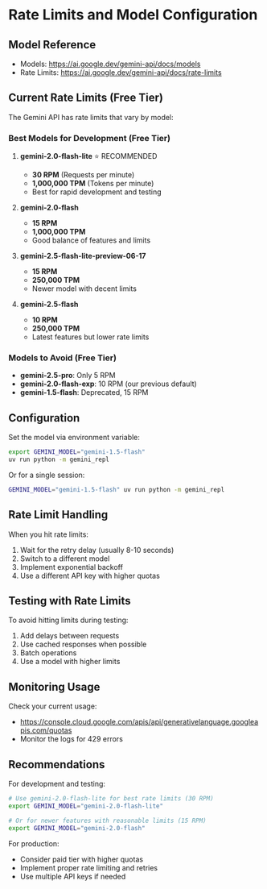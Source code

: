 # Rate Limits and Model Configuration

## Model Reference
- Models: https://ai.google.dev/gemini-api/docs/models
- Rate Limits: https://ai.google.dev/gemini-api/docs/rate-limits

## Current Rate Limits (Free Tier)

The Gemini API has rate limits that vary by model:

### Best Models for Development (Free Tier)

1. **gemini-2.0-flash-lite** ⭐ RECOMMENDED
   - **30 RPM** (Requests per minute) 
   - **1,000,000 TPM** (Tokens per minute)
   - Best for rapid development and testing

2. **gemini-2.0-flash**
   - **15 RPM**
   - **1,000,000 TPM**
   - Good balance of features and limits

3. **gemini-2.5-flash-lite-preview-06-17**
   - **15 RPM**
   - **250,000 TPM**
   - Newer model with decent limits

4. **gemini-2.5-flash**
   - **10 RPM**
   - **250,000 TPM**
   - Latest features but lower rate limits

### Models to Avoid (Free Tier)
- **gemini-2.5-pro**: Only 5 RPM
- **gemini-2.0-flash-exp**: 10 RPM (our previous default)
- **gemini-1.5-flash**: Deprecated, 15 RPM

## Configuration

Set the model via environment variable:
```bash
export GEMINI_MODEL="gemini-1.5-flash"
uv run python -m gemini_repl
```

Or for a single session:
```bash
GEMINI_MODEL="gemini-1.5-flash" uv run python -m gemini_repl
```

## Rate Limit Handling

When you hit rate limits:
1. Wait for the retry delay (usually 8-10 seconds)
2. Switch to a different model
3. Implement exponential backoff
4. Use a different API key with higher quotas

## Testing with Rate Limits

To avoid hitting limits during testing:
1. Add delays between requests
2. Use cached responses when possible
3. Batch operations
4. Use a model with higher limits

## Monitoring Usage

Check your current usage:
- https://console.cloud.google.com/apis/api/generativelanguage.googleapis.com/quotas
- Monitor the logs for 429 errors

## Recommendations

For development and testing:
```bash
# Use gemini-2.0-flash-lite for best rate limits (30 RPM)
export GEMINI_MODEL="gemini-2.0-flash-lite"

# Or for newer features with reasonable limits (15 RPM)
export GEMINI_MODEL="gemini-2.0-flash"
```

For production:
- Consider paid tier with higher quotas
- Implement proper rate limiting and retries
- Use multiple API keys if needed
